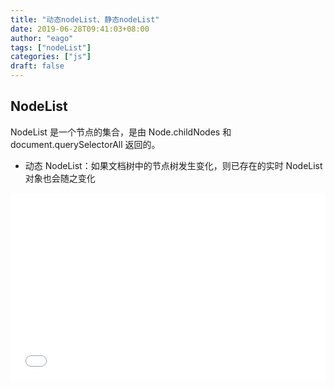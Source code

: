 ```yaml
---
title: "动态nodeList、静态nodeList"
date: 2019-06-28T09:41:03+08:00
author: "eago"
tags: ["nodeList"]
categories: ["js"]
draft: false
---
```


## NodeList

NodeList 是一个节点的集合，是由 Node.childNodes 和 document.querySelectorAll 返回的。

- 动态 NodeList：如果文档树中的节点树发生变化，则已存在的实时 NodeList 对象也会随之变化

<iframe width="100%" height="300" src="//jsfiddle.net/wangyc20/3jn87dgq/embedded/js,html,css,result/dark/" allowfullscreen="allowfullscreen" allowpaymentrequest frameborder="0"></iframe>
